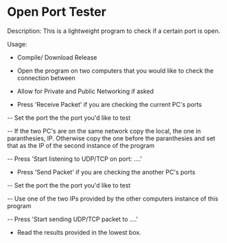 # Open Port Tester

Description: This is a lightweight program to check if a certain port is open.

Usage:

- Compile/ Download Release

- Open the program on two computers that you would like to check the connection between

- Allow for Private and Public Networking if asked

- Press 'Receive Packet' if you are checking the current PC's ports

-- Set the port the the port you'd like to test

-- If the two PC's are on the same network copy the local, the one in paranthesies, IP. Otherwise copy the one before the paranthesies and set that as the IP of the second instance of the program

-- Press 'Start listening to UDP/TCP on port: ....'

- Press 'Send Packet' if you are checking the another PC's ports

-- Set the port the the port you'd like to test

-- Use one of the two IPs provided by the other computers instance of this program

-- Press 'Start sending UDP/TCP packet to ....'

- Read the results provided in the lowest box.